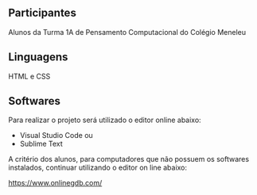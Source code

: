 ## Participantes

Alunos da Turma 1A de Pensamento Computacional do Colégio Meneleu

## Linguagens
HTML e CSS

## Softwares 
Para realizar o projeto será utilizado o editor online abaixo:

- Visual Studio Code ou
- Sublime Text

A critério dos alunos, para computadores que não possuem os softwares instalados, continuar utilizando o editor on line abaixo:

https://www.onlinegdb.com/
